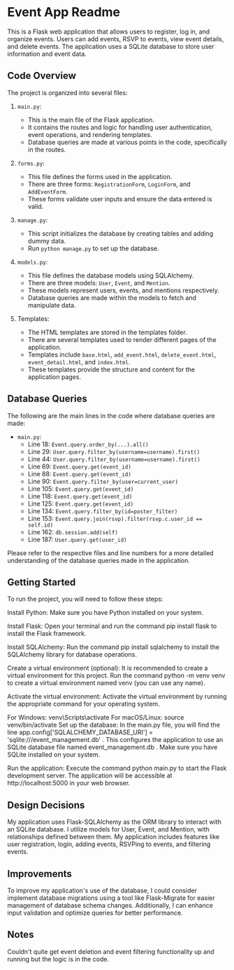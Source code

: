 # Event App Readme

This is a Flask web application that allows users to register, log in, and organize events. Users can add events, RSVP to events, view event details, and delete events. The application uses a SQLite database to store user information and event data.

## Code Overview

The project is organized into several files:

1. `main.py`:
   - This is the main file of the Flask application.
   - It contains the routes and logic for handling user authentication, event operations, and rendering templates.
   - Database queries are made at various points in the code, specifically in the routes.

2. `forms.py`:
   - This file defines the forms used in the application.
   - There are three forms: `RegistrationForm`, `LoginForm`, and `AddEventForm`.
   - These forms validate user inputs and ensure the data entered is valid.

3. `manage.py`:
   - This script initializes the database by creating tables and adding dummy data.
   - Run `python manage.py` to set up the database.

4. `models.py`:
   - This file defines the database models using SQLAlchemy.
   - There are three models: `User`, `Event`, and `Mention`.
   - These models represent users, events, and mentions respectively.
   - Database queries are made within the models to fetch and manipulate data.

5. Templates:
   - The HTML templates are stored in the templates folder.
   - There are several templates used to render different pages of the application.
   - Templates include `base.html`, `add_event.html`, `delete_event.html`, `event_detail.html`, and `index.html`.
   - These templates provide the structure and content for the application pages.

## Database Queries

The following are the main lines in the code where database queries are made:

- `main.py`:
   - Line 18: `Event.query.order_by(...).all()`
   - Line 29: `User.query.filter_by(username=username).first()`
   - Line 44: `User.query.filter_by(username=username).first()`
   - Line 69: `Event.query.get(event_id)`
   - Line 88: `Event.query.get(event_id)`
   - Line 90: `Event.query.filter_by(user=current_user)`
   - Line 105: `Event.query.get(event_id)`
   - Line 118: `Event.query.get(event_id)`
   - Line 125: `Event.query.get(event_id)`
   - Line 134: `Event.query.filter_by(id=poster_filter)`
   - Line 153: `Event.query.join(rsvp).filter(rsvp.c.user_id == self.id)`
   - Line 162: `db.session.add(self)`
   - Line 187: `User.query.get(user_id)`

Please refer to the respective files and line numbers for a more detailed understanding of the database queries made in the application.

## Getting Started

To run the project, you will need to follow these steps:

Install Python: Make sure you have Python installed on your system.

Install Flask: Open your terminal and run the command pip install flask to install the Flask framework.

Install SQLAlchemy: Run the command pip install sqlalchemy to install the SQLAlchemy library for database operations.

Create a virtual environment (optional): It is recommended to create a virtual environment for this project. Run the command python -m venv venv to create a virtual environment named venv (you can use any name).

Activate the virtual environment: Activate the virtual environment by running the appropriate command for your operating system.

For Windows: venv\Scripts\activate
For macOS/Linux: source venv/bin/activate
Set up the database: In the main.py file, you will find the line app.config['SQLALCHEMY_DATABASE_URI'] = 'sqlite:///event_management.db' . This configures the application to use an SQLite database file named event_management.db . Make sure you have SQLite installed on your system.

Run the application: Execute the command python main.py to start the Flask development server. The application will be accessible at http://localhost:5000 in your web browser.

## Design Decisions

My application uses Flask-SQLAlchemy as the ORM library to interact with an SQLite database. I utilize models for User, Event, and Mention, with relationships defined between them. My application includes features like user registration, login, adding events, RSVPing to events, and filtering events.

## Improvements

To improve my application's use of the database, I could consider implement database migrations using a tool like Flask-Migrate for easier management of database schema changes. Additionally, I can enhance input validation and optimize queries for better performance. 

## Notes

Couldn't quite get event deletion and event filtering functionality up and running but the logic is in the code.


